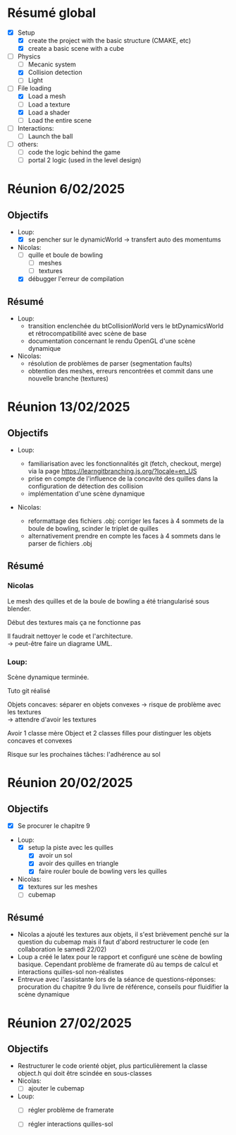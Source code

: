 
# Résumé global

- [x] Setup
    - [x] create the project with the basic structure (CMAKE, etc)
    - [x] create a basic scene with a cube
- [ ] Physics
    - [ ] Mecanic system
    - [x] Collision detection
    - [ ] Light
- [ ] File loading
    - [x] Load a mesh
    - [ ] Load a texture
    - [x] Load a shader
    - [ ] Load the entire scene
- [ ] Interactions:
    - [ ] Launch the ball
- [ ] others:
    - [ ] code the logic behind the game
    - [ ] portal 2 logic (used in the level design)

# Réunion 6/02/2025

## Objectifs

- Loup:
    - [x] se pencher sur le dynamicWorld -> transfert auto des momentums
- Nicolas:
    - [ ] quille et boule de bowling
      - [ ] meshes
      - [ ] textures
    - [x] débugger l'erreur de compilation

## Résumé

- Loup: 
    - transition enclenchée du btCollisionWorld vers le btDynamicsWorld et rétrocompatibilité avec scène de base
    - documentation concernant le rendu OpenGL d'une scène dynamique
- Nicolas:
    - résolution de problèmes de parser (segmentation faults)
    - obtention des meshes, erreurs rencontrées et commit dans une nouvelle branche (textures)
 
 # Réunion 13/02/2025

## Objectifs
- Loup:
   - familiarisation avec les fonctionnalités git (fetch, checkout, merge) via la page https://learngitbranching.js.org/?locale=en_US
   - prise en compte de l'influence de la concavité des quilles dans la configuration de détection des collision
   -  implémentation d'une scène dynamique

- Nicolas:
   - reformattage des fichiers .obj: corriger les faces à 4 sommets de la boule de bowling, scinder le triplet de quilles
   - alternativement prendre en compte les faces à 4 sommets dans le parser de fichiers .obj

## Résumé

### Nicolas 

Le mesh des quilles et de la boule de bowling a été triangularisé sous blender.

Début des textures mais ça ne fonctionne pas

Il faudrait nettoyer le code et l'architecture.  
-> peut-être faire un diagrame UML.

### Loup:

Scène dynamique terminée.

Tuto git réalisé

Objets concaves: séparer en objets convexes
-> risque de problème avec les textures  
-> attendre d'avoir les textures

Avoir 1 classe mère Object et 2 classes filles pour distinguer les objets concaves et convexes

Risque sur les prochaines tâches: l'adhérence au sol

# Réunion 20/02/2025

## Objectifs

- [x] Se procurer le chapitre 9

- Loup:
  - [x] setup la piste avec les quilles
    - [x] avoir un sol
    - [x] avoir des quilles en triangle
    - [x] faire rouler boule de bowling vers les quilles
- Nicolas:
  - [x] textures sur les meshes
  - [ ] cubemap

## Résumé
- Nicolas a ajouté les textures aux objets, il s'est brièvement penché sur la question du cubemap mais il faut d'abord restructurer le code (en collaboration le samedi 22/02) 
- Loup a créé le latex pour le rapport et configuré une scène de bowling basique. Cependant problème de framerate dû au temps de calcul et interactions quilles-sol non-réalistes
- Entrevue avec l'assistante lors de la séance de questions-réponses: procuration du chapitre 9 du livre de référence, conseils pour fluidifier la scène dynamique

# Réunion 27/02/2025

## Objectifs
- Restructurer le code orienté objet, plus particulièrement la classe object.h qui doit être scindée en sous-classes
- Nicolas:
  - [ ] ajouter le cubemap

- Loup:
  - [ ] régler problème de framerate
  - [ ] régler interactions quilles-sol
  
